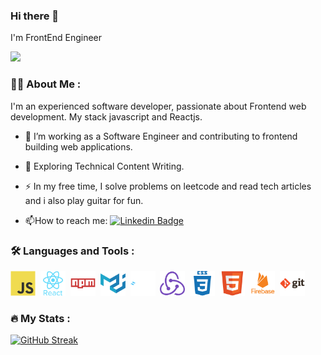 ### Hi there 👋

I'm FrontEnd Engineer

<div id="header" aling="center">
  <img src ="https://media.giphy.com/media/lP8xu5t2DLGG045H8F/giphy.gif" width="30%"/>
</div>

 ### :man_technologist: About Me :
I'm an experienced software developer, passionate about Frontend web development. My stack javascript and Reactjs.

- :telescope: I’m working as a Software Engineer and contributing to frontend building web applications.

- :seedling: Exploring Technical Content Writing.

- :zap: In my free time, I solve problems on leetcode and read tech articles and i also play guitar for fun.

- :mailbox:How to reach me: [![Linkedin Badge](https://img.shields.io/badge/-Samuel-blue?style=flat&logo=Linkedin&logoColor=white)](https://www.linkedin.com/in/samuel-effiong-6b5a90208/)



### :hammer_and_wrench: Languages and Tools :
<div>
 <img src="https://github.com/devicons/devicon/blob/master/icons/javascript/javascript-original.svg" title="JavaScript" alt="JavaScript" width="40" height="40"/>&nbsp;
  <img src="https://github.com/devicons/devicon/blob/master/icons/react/react-original-wordmark.svg" title="React" alt="React" width="40" height="40"/>&nbsp;
  <img src="https://github.com/devicons/devicon/blob/master/icons/npm/npm-original-wordmark.svg" title="npm" alt="npm" width="40" height="40"/>&nbsp;
  <img src="https://github.com/devicons/devicon/blob/master/icons/materialui/materialui-original.svg" title="Material UI" alt="Material UI" width="40" height="40"/>&nbsp;
  <img src="https://github.com/devicons/devicon/blob/master/icons/tailwindcss/tailwindcss-original-wordmark.svg" title="Tailwind css" alt="Material UI" width="40" height="40"/>&nbsp;
   <img src="https://github.com/devicons/devicon/blob/master/icons/redux/redux-original.svg" title="Redux" alt="Redux " width="40" height="40"/>&nbsp;
  <img src="https://github.com/devicons/devicon/blob/master/icons/css3/css3-plain-wordmark.svg"  title="CSS3" alt="CSS" width="40" height="40"/>&nbsp;
  <img src="https://github.com/devicons/devicon/blob/master/icons/html5/html5-original.svg" title="HTML5" alt="HTML" width="40" height="40"/>&nbsp;
  <img src="https://github.com/devicons/devicon/blob/master/icons/firebase/firebase-plain-wordmark.svg" title="Firebase" alt="Firebase" width="40" height="40"/>&nbsp;
  <img src="https://github.com/devicons/devicon/blob/master/icons/git/git-original-wordmark.svg" title="Git" **alt="Git" width="40" height="40"/>
</div>

### :fire: My Stats :
[![GitHub Streak](http://github-readme-streak-stats.herokuapp.com?user=fiokee-username&theme=dark&background=000000)](https://git.io/streak-stats)


